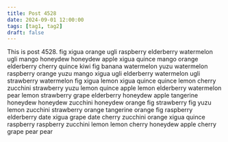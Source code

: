 ```yaml
---
title: Post 4528
date: 2024-09-01 12:00:00
tags: [tag1, tag2]
draft: false
---
```

This is post 4528.
fig
xigua
orange
ugli
raspberry
elderberry
watermelon
ugli
mango
honeydew
honeydew
apple
xigua
quince
mango
orange
elderberry
cherry
quince
kiwi
fig
banana
watermelon
yuzu
watermelon
raspberry
orange
yuzu
mango
xigua
ugli
elderberry
watermelon
ugli
strawberry
watermelon
fig
xigua
lemon
xigua
quince
quince
lemon
cherry
zucchini
strawberry
yuzu
lemon
quince
apple
lemon
elderberry
watermelon
pear
lemon
strawberry
grape
elderberry
honeydew
apple
tangerine
honeydew
honeydew
zucchini
honeydew
orange
fig
strawberry
fig
yuzu
lemon
zucchini
strawberry
orange
tangerine
orange
fig
raspberry
elderberry
date
xigua
grape
date
cherry
zucchini
orange
xigua
quince
raspberry
raspberry
zucchini
lemon
lemon
cherry
honeydew
apple
cherry
grape
pear
pear
